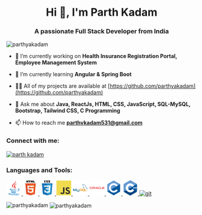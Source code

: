 <h1 align="center">Hi 👋, I'm Parth Kadam</h1>
<h3 align="center">A passionate Full Stack Developer from India</h3>

<p align="left"> <img src="https://komarev.com/ghpvc/?username=parthyakadam&label=Profile%20views&color=0e75b6&style=flat" alt="parthyakadam" /> </p>

- 🔭 I’m currently working on **Health Insurance Registration Portal, Employee Management System**

- 🌱 I’m currently learning **Angular & Spring Boot**

- 👨‍💻 All of my projects are available at [https://github.com/parthyakadam](https://github.com/parthyakadam)

- 💬 Ask me about **Java, ReactJs, HTML, CSS, JavaScript, SQL-MySQL, Bootstrap, Tailwind CSS, C Programming**

- 📫 How to reach me **parthvkadam531@gmail.com**

<h3 align="left">Connect with me:</h3>
<p align="left">
<a href="https://linkedin.com/in/parth kadam" target="blank"><img align="center" src="https://raw.githubusercontent.com/rahuldkjain/github-profile-readme-generator/master/src/images/icons/Social/linked-in-alt.svg" alt="parth kadam" height="30" width="40" /></a>
</p>

<h3 align="left">Languages and Tools:</h3>
<p align="left"> <a href="https://www.java.com" target="_blank" rel="noreferrer"> <img src="https://raw.githubusercontent.com/devicons/devicon/master/icons/java/java-original.svg" alt="java" width="40" height="40"/> </a> <a href="https://www.w3.org/html/" target="_blank" rel="noreferrer"> <img src="https://raw.githubusercontent.com/devicons/devicon/master/icons/html5/html5-original-wordmark.svg" alt="html5" width="40" height="40"/> </a> <a href="https://www.w3schools.com/css/" target="_blank" rel="noreferrer"> <img src="https://raw.githubusercontent.com/devicons/devicon/master/icons/css3/css3-original-wordmark.svg" alt="css3" width="40" height="40"/> </a> <a href="https://developer.mozilla.org/en-US/docs/Web/JavaScript" target="_blank" rel="noreferrer"> <img src="https://raw.githubusercontent.com/devicons/devicon/master/icons/javascript/javascript-original.svg" alt="javascript" width="40" height="40"/> </a> <a href="https://www.mysql.com/" target="_blank" rel="noreferrer"> <img src="https://raw.githubusercontent.com/devicons/devicon/master/icons/mysql/mysql-original-wordmark.svg" alt="mysql" width="40" height="40"/> </a> <a href="https://www.oracle.com/" target="_blank" rel="noreferrer"> <img src="https://raw.githubusercontent.com/devicons/devicon/master/icons/oracle/oracle-original.svg" alt="oracle" width="40" height="40"/> </a> <a href="https://www.cprogramming.com/" target="_blank" rel="noreferrer"> <img src="https://raw.githubusercontent.com/devicons/devicon/master/icons/c/c-original.svg" alt="c" width="40" height="40"/> </a> <a href="https://www.w3schools.com/cpp/" target="_blank" rel="noreferrer"> <img src="https://raw.githubusercontent.com/devicons/devicon/master/icons/cplusplus/cplusplus-original.svg" alt="cplusplus" width="40" height="40"/> </a><a href="https://git-scm.com/" target="_blank" rel="noreferrer"> <img src="https://www.vectorlogo.zone/logos/git-scm/git-scm-icon.svg" alt="git" width="40" height="40"/> </a> </p>

<p><img align="left" src="https://github-readme-stats.vercel.app/api/top-langs?username=parthyakadam&show_icons=true&locale=en&layout=compact" alt="parthyakadam" /></p>

<p>&nbsp;<img align="center" src="https://github-readme-stats.vercel.app/api?username=parthyakadam&show_icons=true&locale=en" alt="parthyakadam" /></p>
